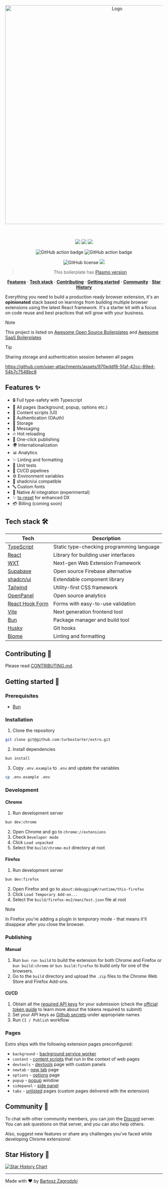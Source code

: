<div align="center">
 
 <br />
  <br />

<picture>
    <source media="(prefers-color-scheme: dark)" width="700" srcset="https://github.com/user-attachments/assets/09cf4bfb-36a5-4eda-a892-4ba737d6a531" />
    <source media="(prefers-color-scheme: light)" width="700" srcset="https://github.com/user-attachments/assets/7ccbabbf-5ddd-4cf0-9e44-cfbc5ba72e06" />
    <img alt="Logo" width="700" src="https://github.com/user-attachments/assets/09cf4bfb-36a5-4eda-a892-4ba737d6a531" />
</picture>

<br />
<br />
<br />

![](https://img.shields.io/badge/Bun-000000?style=flat-square&logo=bun&logoColor=white)
![](https://img.shields.io/badge/React-61DAFB?style=flat-square&logo=react&logoColor=black)
![](https://img.shields.io/badge/Typescript-3178C6?style=flat-square&logo=typescript&logoColor=white)

![GitHub action badge](https://github.com/turbostarter/extro/actions/workflows/tests.yml/badge.svg)
![GitHub action badge](https://github.com/turbostarter/extro/actions/workflows/publish.yml/badge.svg)

![GitHub license](https://img.shields.io/github/license/turbostarter/extro)
<a href="https://discord.gg/KjpK2uk3JP" target="_blank"><img src="https://discord.com/api/guilds/1280456871693779006/widget.png"/></a>

> This boilerplate
> has [Plasmo version](https://github.com/turbostarter/extro/tree/plasmo)

</div>

<p align="center">
    <a href="#features"><strong>Features</strong></a> · 
    <a href="#tech-stack"><strong>Tech stack</strong></a> · 
    <a href="#contributing"><strong>Contributing</strong></a> ·
    <a href="#getting-started"><strong>Getting started</strong></a> ·
    <a href="#community"><strong>Community</strong></a> ·
    <a href="#star-history"><strong>Star History</strong></a>
  </p>


  Everything you need to build a production ready browser extension, it's an **opinionated** stack based on learnings from building multiple browser extensions using the latest React framework. It's a starter kit with a focus on code reuse and best practices that will grow with your business.

> [!NOTE]
> This project is listed on [Awesome Open Source Boilerplates](https://github.com/EinGuterWaran/awesome-opensource-boilerplates) and [Awesome SaaS Boilerplates](https://github.com/smirnov-am/awesome-saas-boilerplates)


> [!TIP]
> Sharing storage and authentication session between all pages
>
> https://github.com/user-attachments/assets/970eddf8-5faf-42cc-89ed-54b7c7548bc8


## Features ✨ <a name="features"></a>

- 🔒 Full type-safety with Typescript
- 📄 All pages (background, popup, options etc.)
- 📜 Content scripts (UI)
- 🔐 Authentication (OAuth)
- 💾 Storage
- 💬 Messaging
- 🔥 Hot reloading
- 🚀 One-click publishing
- 🌍 Internationalization
- 📊 Analytics
- ✨ Linting and formatting
- 🧪 Unit tests
- 🔄 CI/CD pipelines
- ⚙️ Environment variables
- 🎨 shadcn/ui compatible
- 🔤 Custom fonts
- 🤖 Native AI integration (experimental)
- ✨ [ts-reset](https://github.com/mattpocock/ts-reset) for enhanced DX
- 💳 Billing (coming soon)

## Tech stack 🛠️ <a name="tech-stack"></a>

| Tech                                           | Description                                                                   |
| ---------------------------------------------- | ----------------------------------------------------------------------------- |
| [TypeScript](https://www.typescriptlang.org/)  | Static type-checking programming language                                     |
| [React](https://reactjs.org/)                  | Library for building user interfaces                                          |
| [WXT](https://wxt.dev/)                        | Next-gen Web Extension Framework                                              |
| [Supabase](https://supabase.com/)              | Open source Firebase alternative                                              |
| [shadcn/ui](https://ui.shadcn.com/)            | Extendable component library                                                  |
| [Tailwind](https://tailwindcss.com/)           | Utility-first CSS framework                                                   |
| [OpenPanel](https://openpanel.dev/)            | Open source analytics                                                         |
| [React Hook Form](https://react-hook-form.com) | Forms with easy-to-use validation                                             |
| [Vite](https://vitejs.dev/)                    | Next generation frontend tool                                                 |
| [Bun](https://bun.sh/)                         | Package manager and build tool                                                |
| [Husky](https://github.com/typicode/husky)     | Git hooks                                                                     |
| [Biome](https://biomejs.dev/)                  | Linting and formatting                                                        |

## Contributing 🤝 <a name="contributing"></a>

Please read [CONTRIBUTING.md](./CONTRIBUTING.md).

## Getting started 🚀 <a name="getting-started"></a>

### Prerequisites

- [Bun](https://bun.sh/)

### Installation

1. Clone the repository

```bash
git clone git@github.com:turbostarter/extro.git
```

2. Install dependencies

```bash
bun install
```

3. Copy `.env.example` to `.env` and update the variables

```bash
cp .env.example .env
```

### Development

#### Chrome

1. Run development server

```bash
bun dev:chrome
```

2. Open Chrome and go to `chrome://extensions`
3. Check `Developer mode`
4. Click `Load unpacked`
5. Select the `build/chrome-mv3` directory at root

#### Firefox

1. Run development server

```bash
bun dev:firefox
```

2. Open Firefox and go to `about:debugging#/runtime/this-firefox`
3. Click `Load Temporary Add-on...`
4. Select the `build/firefox-mv2/manifest.json` file at root

> [!NOTE]  
> In Firefox you're adding a plugin in _temporary_ mode - that means it'll disappear after you close the browser.

### Publishing

#### Manual

1. Run `bun run build` to build the extension for both Chrome and Firefox or `bun build:chrome` or `bun build:firefox` to build only for one of the browsers.
2. Go to the `build` directory and upload the `.zip` files to the Chrome Web Store and Firefox Add-ons.

#### CI/CD

1. Obtain all the [required API keys](https://wxt.dev/guide/essentials/publishing.html#github-action) for your submission (check the [official token guide](https://github.com/PlasmoHQ/bms/blob/main/tokens.md) to learn more about the tokens required to submit)
2. Set your API keys as [Github secrets](https://docs.github.com/en/actions/security-guides/encrypted-secrets) under appropriate names
3. Run `CI / Publish` workflow

### Pages

Extro ships with the following extension pages preconfigured:

- `background` - [background service worker](https://wxt.dev/guide/essentials/entrypoints.html#background)
- `content` - [content scripts](https://wxt.dev/guide/essentials/content-scripts.html) that run in the context of web pages
- `devtools` - [devtools](https://wxt.dev/guide/essentials/entrypoints.html#devtools) page with custom panels
- `newtab` - [new tab](https://wxt.dev/guide/essentials/entrypoints.html#newtab) page
- `options` - [options](https://wxt.dev/guide/essentials/entrypoints.html#options) page
- `popup` - [popup](https://wxt.dev/guide/essentials/entrypoints.html#popup) window
- `sidepanel` - [side panel](https://wxt.dev/guide/essentials/entrypoints.html#side-panel)
- `tabs` - [unlisted](https://wxt.dev/guide/essentials/entrypoints.html#unlisted-pages) pages (custom pages delivered with the extension)

## Community 💬 <a name="community"></a>

To chat with other community members, you can join the [Discord](https://discord.gg/KjpK2uk3JP) server.
You can ask questions on that server, and you can also help others.

Also, suggest new features or share any challenges you've faced while developing Chrome extensions!

## Star History 🌟 <a name="star-history"></a>

<a href="https://star-history.com/#turbostarter/extro&Date">
 <picture>
   <source media="(prefers-color-scheme: dark)" srcset="https://api.star-history.com/svg?repos=turbostarter/extro&type=Date&theme=dark" />
   <source media="(prefers-color-scheme: light)" srcset="https://api.star-history.com/svg?repos=turbostarter/extro&type=Date" />
   <img alt="Star History Chart" src="https://api.star-history.com/svg?repos=turbostarter/extro&type=Date" />
 </picture>
</a>


---

Made with ❤️ by [Bartosz Zagrodzki](https://zagrodzki.me)
